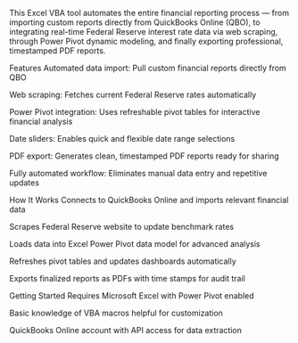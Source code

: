 This Excel VBA tool automates the entire financial reporting process — from importing custom reports directly from QuickBooks Online (QBO), to integrating real-time Federal Reserve interest rate data via web scraping, through Power Pivot dynamic modeling, and finally exporting professional, timestamped PDF reports.

Features
Automated data import: Pull custom financial reports directly from QBO

Web scraping: Fetches current Federal Reserve rates automatically

Power Pivot integration: Uses refreshable pivot tables for interactive financial analysis

Date sliders: Enables quick and flexible date range selections

PDF export: Generates clean, timestamped PDF reports ready for sharing

Fully automated workflow: Eliminates manual data entry and repetitive updates

How It Works
Connects to QuickBooks Online and imports relevant financial data

Scrapes Federal Reserve website to update benchmark rates

Loads data into Excel Power Pivot data model for advanced analysis

Refreshes pivot tables and updates dashboards automatically

Exports finalized reports as PDFs with time stamps for audit trail

Getting Started
Requires Microsoft Excel with Power Pivot enabled

Basic knowledge of VBA macros helpful for customization

QuickBooks Online account with API access for data extraction
